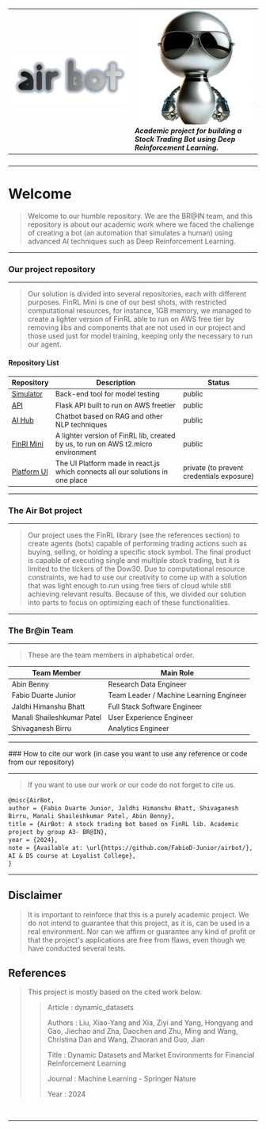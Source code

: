 ##### <table style="border-collapse: collapse; border: 0;"> <tr> <td style="border: 0;">![Markdown Logo](source/airbot_logo.png) </td> <td style="border: 0;"> ![Markdown Logo](source/airbot2.png)  <br>Academic project for building a Stock Trading Bot using Deep Reinforcement Learning. </td> </tr> </table>

<hr>

# Welcome

> Welcome to our humble repository.
> We are the BR@IN team, and this repository is about our academic work where we faced the challenge of creating a bot (an automation that simulates a human) using advanced AI techniques such as Deep Reinforcement Learning.

<hr>

###  Our project repository
<hr>

> Our solution is divided into several repositories, each with different purposes.
> FinRL Mini is one of our best shots, with restricted computational resources, for instance, 1GB memory, we managed to create a lighter version of FinRL able to run on AWS free tier by removing libs and components that are not used in our project and those used just for model training, keeping only the necessary to run our agent.

####  Repository List  
| Repository | Description | Status |
|------|-------|-------|
| [Simulator](https://github.com/FabioD-Junior/brainSimulator) | Back-end tool for model testing | public
| [API](https://github.com/FabioD-Junior/brainApi)       | Flask API built to run on AWS freetier| public |
| [AI Hub](https://github.com/FabioD-Junior/brainAiHub) | Chatbot based on RAG and other NLP techniques | public|
| [FinRl Mini](https://github.com/FabioD-Junior/finrl_mini)      | A lighter version of FinRL lib, created by us, to run on AWS t2.micro environment | public |
| [Platform UI](https://github.com/bhattjaldhi/stock-trading-bot-nextjs)  | The UI Platform made in react.js which connects all our solutions in one place | private (to prevent credentials exposure)|

<hr>

### The Air Bot project

<hr>

> Our project uses the FinRL library (see the references section) to create agents (bots) capable of performing trading actions such as buying, selling, or holding a specific stock symbol.
> The final product is capable of executing single and multiple stock trading, but it is limited to the tickers of the Dow30.
Due to computational resource constraints, we had to use our creativity to come up with a solution that was light enough to run using free tiers of cloud while still achieving relevant results. Because of this, we divided our solution into parts to focus on optimizing each of these functionalities.

<hr>

### The Br@in Team
<hr>

> These are the team members in alphabetical order.

| Team Member | Main Role | 
|------|-------|
|Abin Benny	|  Research Data Engineer|
|Fabio Duarte Junior	| Team Leader / Machine Learning Engineer |
| Jaldhi Himanshu Bhatt	| Full Stack Software Engineer |
| Manali Shaileshkumar Patel	| User Experience Engineer|
| Shivaganesh Birru	| Analytics Engineer|
	
	

<hr>
### How to cite our work (in case you want to use any reference or code from our repository)
<hr>

> If you want to use our work or our code do not forget to cite us.

```
@misc{AirBot,
author = {Fabio Duarte Junior, Jaldhi Himanshu Bhatt, Shivaganesh Birru, Manali Shaileshkumar Patel, Abin Benny},
title = {AirBot: A stock trading bot based on FinRL lib. Academic project by group A3- BR@IN},
year = {2024},
note = {Available at: \url{https://github.com/FabioD-Junior/airbot/}, AI & DS course at Loyalist College},
}
```

<hr> 

## Disclaimer
> It is important to reinforce that this is a purely academic project. We do not intend to guarantee that this project, as it is, can be used in a real environment. Nor can we affirm or guarantee any kind of profit or that the project's applications are free from flaws, even though we have conducted several tests.

## References

> This project is mostly based on the cited work below. 
>> Article  : dynamic_datasets
>> 
>> Authors : Liu, Xiao-Yang and Xia, Ziyi and Yang, Hongyang and Gao, Jiechao and Zha, Daochen and Zhu, Ming and Wang, Christina Dan and Wang, Zhaoran and Guo, Jian
>>
>> Title   : Dynamic Datasets and Market Environments for Financial Reinforcement Learning
>>
>> Journal : Machine Learning - Springer Nature
>>
>> Year    : 2024

<br>

<hr>
